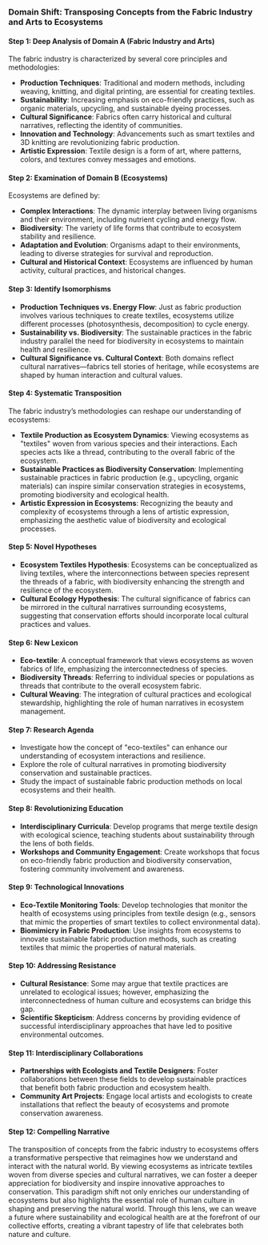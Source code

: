 ### Domain Shift: Transposing Concepts from the Fabric Industry and Arts to Ecosystems

#### Step 1: Deep Analysis of Domain A (Fabric Industry and Arts)
The fabric industry is characterized by several core principles and methodologies:
- **Production Techniques**: Traditional and modern methods, including weaving, knitting, and digital printing, are essential for creating textiles.
- **Sustainability**: Increasing emphasis on eco-friendly practices, such as organic materials, upcycling, and sustainable dyeing processes.
- **Cultural Significance**: Fabrics often carry historical and cultural narratives, reflecting the identity of communities.
- **Innovation and Technology**: Advancements such as smart textiles and 3D knitting are revolutionizing fabric production.
- **Artistic Expression**: Textile design is a form of art, where patterns, colors, and textures convey messages and emotions.

#### Step 2: Examination of Domain B (Ecosystems)
Ecosystems are defined by:
- **Complex Interactions**: The dynamic interplay between living organisms and their environment, including nutrient cycling and energy flow.
- **Biodiversity**: The variety of life forms that contribute to ecosystem stability and resilience.
- **Adaptation and Evolution**: Organisms adapt to their environments, leading to diverse strategies for survival and reproduction.
- **Cultural and Historical Context**: Ecosystems are influenced by human activity, cultural practices, and historical changes.

#### Step 3: Identify Isomorphisms
- **Production Techniques vs. Energy Flow**: Just as fabric production involves various techniques to create textiles, ecosystems utilize different processes (photosynthesis, decomposition) to cycle energy.
- **Sustainability vs. Biodiversity**: The sustainable practices in the fabric industry parallel the need for biodiversity in ecosystems to maintain health and resilience.
- **Cultural Significance vs. Cultural Context**: Both domains reflect cultural narratives—fabrics tell stories of heritage, while ecosystems are shaped by human interaction and cultural values.

#### Step 4: Systematic Transposition
The fabric industry’s methodologies can reshape our understanding of ecosystems:
- **Textile Production as Ecosystem Dynamics**: Viewing ecosystems as "textiles" woven from various species and their interactions. Each species acts like a thread, contributing to the overall fabric of the ecosystem.
- **Sustainable Practices as Biodiversity Conservation**: Implementing sustainable practices in fabric production (e.g., upcycling, organic materials) can inspire similar conservation strategies in ecosystems, promoting biodiversity and ecological health.
- **Artistic Expression in Ecosystems**: Recognizing the beauty and complexity of ecosystems through a lens of artistic expression, emphasizing the aesthetic value of biodiversity and ecological processes.

#### Step 5: Novel Hypotheses
- **Ecosystem Textiles Hypothesis**: Ecosystems can be conceptualized as living textiles, where the interconnections between species represent the threads of a fabric, with biodiversity enhancing the strength and resilience of the ecosystem.
- **Cultural Ecology Hypothesis**: The cultural significance of fabrics can be mirrored in the cultural narratives surrounding ecosystems, suggesting that conservation efforts should incorporate local cultural practices and values.

#### Step 6: New Lexicon
- **Eco-textile**: A conceptual framework that views ecosystems as woven fabrics of life, emphasizing the interconnectedness of species.
- **Biodiversity Threads**: Referring to individual species or populations as threads that contribute to the overall ecosystem fabric.
- **Cultural Weaving**: The integration of cultural practices and ecological stewardship, highlighting the role of human narratives in ecosystem management.

#### Step 7: Research Agenda
- Investigate how the concept of "eco-textiles" can enhance our understanding of ecosystem interactions and resilience.
- Explore the role of cultural narratives in promoting biodiversity conservation and sustainable practices.
- Study the impact of sustainable fabric production methods on local ecosystems and their health.

#### Step 8: Revolutionizing Education
- **Interdisciplinary Curricula**: Develop programs that merge textile design with ecological science, teaching students about sustainability through the lens of both fields.
- **Workshops and Community Engagement**: Create workshops that focus on eco-friendly fabric production and biodiversity conservation, fostering community involvement and awareness.

#### Step 9: Technological Innovations
- **Eco-Textile Monitoring Tools**: Develop technologies that monitor the health of ecosystems using principles from textile design (e.g., sensors that mimic the properties of smart textiles to collect environmental data).
- **Biomimicry in Fabric Production**: Use insights from ecosystems to innovate sustainable fabric production methods, such as creating textiles that mimic the properties of natural materials.

#### Step 10: Addressing Resistance
- **Cultural Resistance**: Some may argue that textile practices are unrelated to ecological issues; however, emphasizing the interconnectedness of human culture and ecosystems can bridge this gap.
- **Scientific Skepticism**: Address concerns by providing evidence of successful interdisciplinary approaches that have led to positive environmental outcomes.

#### Step 11: Interdisciplinary Collaborations
- **Partnerships with Ecologists and Textile Designers**: Foster collaborations between these fields to develop sustainable practices that benefit both fabric production and ecosystem health.
- **Community Art Projects**: Engage local artists and ecologists to create installations that reflect the beauty of ecosystems and promote conservation awareness.

#### Step 12: Compelling Narrative
The transposition of concepts from the fabric industry to ecosystems offers a transformative perspective that reimagines how we understand and interact with the natural world. By viewing ecosystems as intricate textiles woven from diverse species and cultural narratives, we can foster a deeper appreciation for biodiversity and inspire innovative approaches to conservation. This paradigm shift not only enriches our understanding of ecosystems but also highlights the essential role of human culture in shaping and preserving the natural world. Through this lens, we can weave a future where sustainability and ecological health are at the forefront of our collective efforts, creating a vibrant tapestry of life that celebrates both nature and culture.